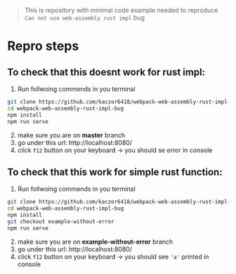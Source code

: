>This is repository with minimal code example needed to reproduce `Can not use web-assembly rust impl` bug

# Repro steps

## To check that this doesnt work for rust impl:

1. Run follwoing commends in you terminal
```bash
git clone https://github.com/kaczor6418/webpack-web-assembly-rust-impl-bug.git
cd webpack-web-assembly-rust-impl-bug
npm install
npm run serve
```
2. make sure you are on **master** branch
3. go under this url: http://localhost:8080/
4. click `f12` button on your keyboard -> you should se error in console

## To check that this work for simple rust function:

1. Run follwoing commends in you terminal
```bash
git clone https://github.com/kaczor6418/webpack-web-assembly-rust-impl-bug.git
cd webpack-web-assembly-rust-impl-bug
npm install
git checkout example-without-error
npm run serve
```
2. make sure you are on **example-without-error** branch
3. go under this url: http://localhost:8080/
4. click `f12` button on your keyboard -> you should see `'a'` printed in console
